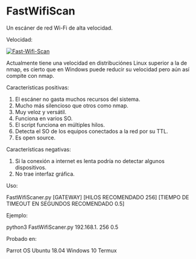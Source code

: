 # FastWifiScan
Un escáner de red Wi-Fi de alta velocidad.

 Velocidad:


<a href="https://imgbb.com/"><img src="https://i.ibb.co/VD4JwqF/Fast-Wifi-Scan.png" alt="Fast-Wifi-Scan" border="0"></a>

Actualmente tiene una velocidad en distribuciónes Linux superior a la de nmap, es cierto que en Windows puede reducir su velocidad pero aún así compite con nmap.

Características positivas:

1. El escáner no gasta muchos recursos del sistema.
2. Mucho más silencioso que otros como nmap.
3. Muy veloz y versátil.
4. Funciona en varios SO.
5. El script funciona en múltiples hilos.
7. Detecta el SO de los equipos conectados a la red por su TTL.
7. Es open source.

Características negativas:

1. Si la conexión a internet es lenta podría no detectar algunos dispositivos.
2. No trae interfaz gráfica.

Uso:

FastWifiScaner.py [GATEWAY] [HILOS RECOMENDADO 256] [TIEMPO DE TIMEOUT EN SEGUNDOS RECOMENDADO 0.5]

Ejemplo:

python3 FastWifiScaner.py 192.168.1. 256 0.5

Probado en:

Parrot OS
Ubuntu 18.04
Windows 10
Termux


